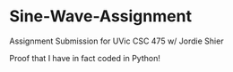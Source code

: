 # Sine-Wave-Assignment
Assignment Submission for UVic CSC 475 w/ Jordie Shier

Proof that I have in fact coded in Python!
